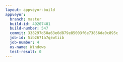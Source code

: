 ```yaml
---
layout: appveyor-build
appveyor:
  branch: master
  build-id: 49207401
  build-number: 547
  commit: 338297d50a63e6d879e85003f6e73856da0c895c
  job-id: 5ib2671a7qswtiib
  job-number: 4
  os-name: Windows
  test-result: 0
---
```

